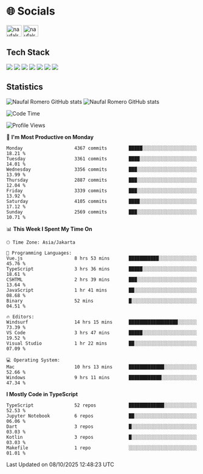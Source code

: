 <h1 align="">🌐 Socials</h1>
<p align="left">
<a href="https://linkedin.com/in/naufal-romero-putra-pratama-9ab816177/" target="blank"><img align="center" src="https://raw.githubusercontent.com/rahuldkjain/github-profile-readme-generator/master/src/images/icons/Social/linked-in-alt.svg" alt="naufalromero" height="30" width="40" /></a>
<a href="https://instagram.com/naufalromero" target="blank"><img align="center" src="https://raw.githubusercontent.com/rahuldkjain/github-profile-readme-generator/master/src/images/icons/Social/instagram.svg" alt="naufalromero" height="30" width="40" /></a>
</p>


<h2 align="">Tech Stack</h2>
<div align="">
  <img src="https://img.shields.io/badge/next.js-000000?style=for-the-badge&logo=nextdotjs&logoColor=white"/>
 <img src="https://img.shields.io/badge/typescript-%23007ACC.svg?style=for-the-badge&logo=typescript&logoColor=white"/>
 <img src="https://img.shields.io/badge/react-%2320232a.svg?style=for-the-badge&logo=react&logoColor=%2361DAFB"/>
 <img src="https://img.shields.io/badge/tailwindcss-%2338B2AC.svg?style=for-the-badge&logo=tailwind-css&logoColor=white"/>
 <img src="https://img.shields.io/badge/Prisma-3982CE?style=for-the-badge&logo=Prisma&logoColor=white"/>
 <img src="https://img.shields.io/badge/javascript-%23323330.svg?style=for-the-badge&logo=javascript&logoColor=%23F7DF1E"/>
 <img src="https://img.shields.io/badge/java-%23ED8B00.svg?style=for-the-badge&logo=openjdk&logoColor=white"/>
</div>


<h2 align="">Statistics</h2>
<div align="">
<img src="https://github-readme-stats-xi-nine-74.vercel.app/api?username=romves&show_icons=true&theme=tokyonight&include_all_commits=true&count_private=true" alt="Naufal Romero GitHub stats"/>
<img src="https://github-readme-stats-xi-nine-74.vercel.app/api/top-langs/?username=romves&theme=tokyonight&hide_border=false&include_all_commits=true&count_private=true&layout=compact" alt="Naufal Romero GitHub stats"/>
</div>

<!--START_SECTION:waka-->
![Code Time](http://img.shields.io/badge/Code%20Time-2%2C975%20hrs%2053%20mins-blue)

![Profile Views](http://img.shields.io/badge/Profile%20Views-0-blue)

📅 **I'm Most Productive on Monday** 

```text
Monday                   4367 commits        █████░░░░░░░░░░░░░░░░░░░░   18.21 % 
Tuesday                  3361 commits        ████░░░░░░░░░░░░░░░░░░░░░   14.01 % 
Wednesday                3356 commits        ███░░░░░░░░░░░░░░░░░░░░░░   13.99 % 
Thursday                 2887 commits        ███░░░░░░░░░░░░░░░░░░░░░░   12.04 % 
Friday                   3339 commits        ███░░░░░░░░░░░░░░░░░░░░░░   13.92 % 
Saturday                 4105 commits        ████░░░░░░░░░░░░░░░░░░░░░   17.12 % 
Sunday                   2569 commits        ███░░░░░░░░░░░░░░░░░░░░░░   10.71 % 
```


📊 **This Week I Spent My Time On** 

```text
🕑︎ Time Zone: Asia/Jakarta

💬 Programming Languages: 
Vue.js                   8 hrs 53 mins       ███████████░░░░░░░░░░░░░░   45.76 % 
TypeScript               3 hrs 36 mins       █████░░░░░░░░░░░░░░░░░░░░   18.61 % 
CSHTML                   2 hrs 39 mins       ███░░░░░░░░░░░░░░░░░░░░░░   13.64 % 
JavaScript               1 hr 41 mins        ██░░░░░░░░░░░░░░░░░░░░░░░   08.68 % 
Binary                   52 mins             █░░░░░░░░░░░░░░░░░░░░░░░░   04.51 % 

🔥 Editors: 
Windsurf                 14 hrs 15 mins      ██████████████████░░░░░░░   73.39 % 
VS Code                  3 hrs 47 mins       █████░░░░░░░░░░░░░░░░░░░░   19.52 % 
Visual Studio            1 hr 22 mins        ██░░░░░░░░░░░░░░░░░░░░░░░   07.09 % 

💻 Operating System: 
Mac                      10 hrs 13 mins      █████████████░░░░░░░░░░░░   52.66 % 
Windows                  9 hrs 11 mins       ████████████░░░░░░░░░░░░░   47.34 % 
```

**I Mostly Code in TypeScript** 

```text
TypeScript               52 repos            █████████████░░░░░░░░░░░░   52.53 % 
Jupyter Notebook         6 repos             ██░░░░░░░░░░░░░░░░░░░░░░░   06.06 % 
Dart                     3 repos             █░░░░░░░░░░░░░░░░░░░░░░░░   03.03 % 
Kotlin                   3 repos             █░░░░░░░░░░░░░░░░░░░░░░░░   03.03 % 
Makefile                 1 repo              ░░░░░░░░░░░░░░░░░░░░░░░░░   01.01 % 
```




 Last Updated on 08/10/2025 12:48:23 UTC
<!--END_SECTION:waka-->
